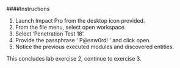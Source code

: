 ####Instructions

1. Launch Impact Pro from the desktop icon provided. 
2. From the file menu, select open workspace.
3. Select ‘Penetration Test 18’.
4. Provide the passphrase ‘ P@ssw0rd! ’ and click open. 
5. Notice the previous executed modules and discovered entities. 

This concludes lab exercise 2, continue to exercise 3.
